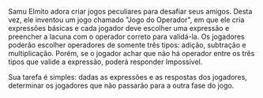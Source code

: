 Samu Elmito adora criar jogos peculiares para desafiar seus amigos. Desta vez, ele inventou um jogo chamado "Jogo do Operador", em que ele cria expressões básicas e cada jogador deve escolher uma expressão e preencher a lacuna com o operador correto para validá-la. Os jogadores poderão escolher operadores de somente três tipos: adição, subtração e multiplicação. Porém, se o jogador achar que não há operador entre os três tipos que valide a expressão, poderá responder Impossível.

Sua tarefa é simples: dadas as expressões e as respostas dos jogadores, determinar os jogadores que não passarão para a outra fase do jogo.

